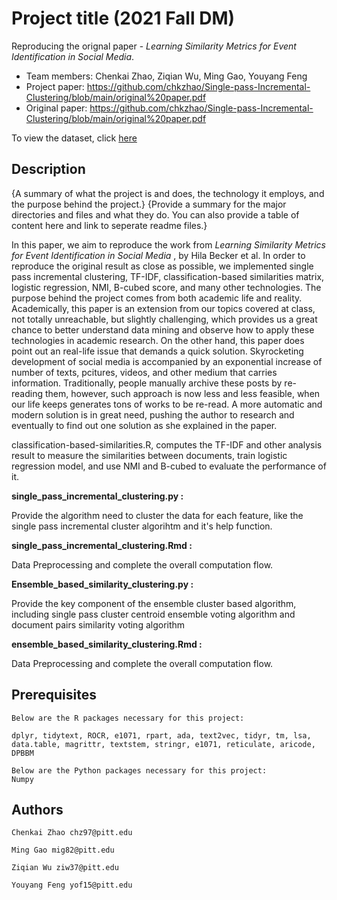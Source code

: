 # Project title (2021 Fall DM)
Reproducing the orignal paper - <em>Learning Similarity Metrics for Event Identification in Social Media</em>.

* Team members: Chenkai Zhao, Ziqian Wu, Ming Gao, Youyang Feng
* Project paper: https://github.com/chkzhao/Single-pass-Incremental-Clustering/blob/main/original%20paper.pdf
* Original paper: https://github.com/chkzhao/Single-pass-Incremental-Clustering/blob/main/original%20paper.pdf

To view the dataset, click [here](https://github.com/chkzhao/Single-pass-Incremental-Clustering/blob/main/data.zip)

## Description

{A summary of what the project is and does, the technology it employs, and the purpose behind the project.}
{Provide a summary for the major directories and files and what they do. You can also provide a table of content here and link to seperate readme files.}

  In this paper, we aim to reproduce the work from <em>Learning Similarity Metrics for Event Identification in Social Media </em>, by Hila Becker et al. In order to reproduce the original result as close as possible, we implemented single pass incremental clustering, TF-IDF, classification-based similarities matrix, logistic regression, NMI, B-cubed score, and many other technologies.
  The purpose behind the project comes from both academic life and reality. Academically, this paper is an extension from our topics covered at class, not totally unreachable, but slightly challenging, which provides us a great chance to better understand data mining and observe how to apply these technologies in academic research. On the other hand, this paper does point out an real-life issue that demands a quick solution. Skyrocketing development of social media is accompanied by an exponential increase of number of texts, pcitures, videos, and other medium that carries information. Traditionally, people manually archive these posts by re-reading them, however, such approach is now less and less feasible, when our life keeps generates tons of works to be re-read. A more automatic and modern solution is in great need, pushing the author to research and eventually to find out one solution as she explained in the paper.

  classification-based-similarities.R, computes the TF-IDF and other analysis result to measure the similarities between documents, train logistic regression model, and use NMI and B-cubed to evaluate the performance of it.

**single_pass_incremental_clustering.py :**

Provide the algorithm need to cluster the data for each feature, like the single pass incremental cluster algorihtm and it's help function.

**single_pass_incremental_clustering.Rmd  :**

Data Preprocessing and complete the overall computation flow.

**Ensemble_based_similarity_clustering.py :**

Provide the key component of the ensemble cluster based algorithm, including single pass cluster centroid ensemble voting algorithm and document pairs similarity voting algorithm

**ensemble_based_similarity_clustering.Rmd :**

Data Preprocessing and complete the overall computation flow.


## Prerequisites
    Below are the R packages necessary for this project:
    
    dplyr, tidytext, ROCR, e1071, rpart, ada, text2vec, tidyr, tm, lsa, 
    data.table, magrittr, textstem, stringr, e1071, reticulate, aricode, DPBBM
    
    Below are the Python packages necessary for this project:
    Numpy
    
    

## Authors  
    Chenkai Zhao chz97@pitt.edu
    
    Ming Gao mig82@pitt.edu
    
    Ziqian Wu ziw37@pitt.edu
    
    Youyang Feng yof15@pitt.edu  
